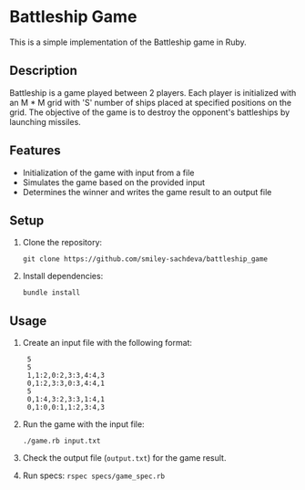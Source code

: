 # Battleship Game

This is a simple implementation of the Battleship game in Ruby.

## Description

Battleship is a game played between 2 players. Each player is initialized with an M * M grid with 'S' number of ships placed at specified positions on the grid. The objective of the game is to destroy the opponent's battleships by launching missiles.

## Features

- Initialization of the game with input from a file
- Simulates the game based on the provided input
- Determines the winner and writes the game result to an output file

## Setup

1. Clone the repository:

   `git clone https://github.com/smiley-sachdeva/battleship_game`
   
2. Install dependencies:

    `bundle install`

## Usage

1. Create an input file with the following format:

   ```plaintext
    5
    5
    1,1:2,0:2,3:3,4:4,3
    0,1:2,3:3,0:3,4:4,1
    5
    0,1:4,3:2,3:3,1:4,1
    0,1:0,0:1,1:2,3:4,3

2. Run the game with the input file:

    `./game.rb input.txt`

3. Check the output file (`output.txt`) for the game result.
4. Run specs: `rspec specs/game_spec.rb`

